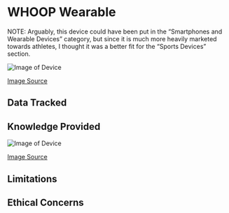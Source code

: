 # WHOOP Wearable

NOTE: Arguably, this device could have been put in the “Smartphones and Wearable Devices” category, but since it is much more heavily marketed towards athletes, I thought it was a better fit for the “Sports Devices” section.

![Image of Device](https://vandrico.com/wearables/sites/default/files/styles/large/public/WHOOP.jpg?itok=oQHct7E9)

[Image Source](https://vandrico.com/wearables/sites/default/files/styles/large/public/WHOOP.jpg?itok=oQHct7E9)

## Data Tracked


## Knowledge Provided
![Image of Device](https://www.xconomy.com/wordpress/wp-content/images/2015/09/Whoop-1100x733.jpg)

[Image Source](https://www.xconomy.com/wordpress/wp-content/images/2015/09/Whoop-1100x733.jpg)


## Limitations


## Ethical Concerns

